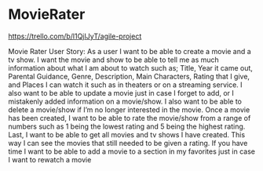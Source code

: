# MovieRater

https://trello.com/b/l1QjIJyT/agile-project


Movie Rater User Story:
As a user I want to be able to create a movie and a tv show. I want the movie and show to be able to tell me as much information about what I am about to watch such as; Title, Year it came out, Parental Guidance, Genre, Description, Main Characters, Rating that I give, and Places I can watch it such as in theaters or on a streaming service. I also want to be able to update a movie just in case I forget to add, or I mistakenly added information on a movie/show. I also want to be able to delete a movie/show if I’m no longer interested in the movie. Once a movie has been created, I want to be able to rate the movie/show from a range of numbers such as 1 being the lowest rating and 5 being the highest rating. Last, I want to be able to get all movies and tv shows I have created. This way I can see the movies that still needed to be given a rating. If you have time I want to be able to add a movie to a section in my favorites just in case I want to rewatch a movie

